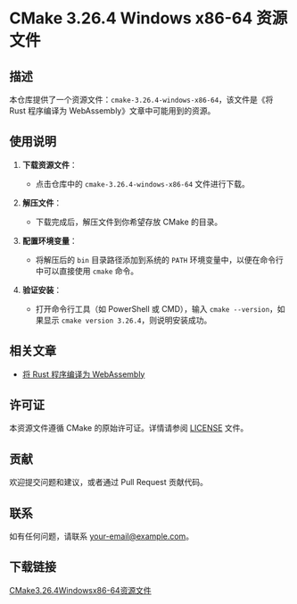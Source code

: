 # CMake 3.26.4 Windows x86-64 资源文件

## 描述

本仓库提供了一个资源文件：`cmake-3.26.4-windows-x86-64`，该文件是《将 Rust 程序编译为 WebAssembly》文章中可能用到的资源。

## 使用说明

1. **下载资源文件**：
   - 点击仓库中的 `cmake-3.26.4-windows-x86-64` 文件进行下载。

2. **解压文件**：
   - 下载完成后，解压文件到你希望存放 CMake 的目录。

3. **配置环境变量**：
   - 将解压后的 `bin` 目录路径添加到系统的 `PATH` 环境变量中，以便在命令行中可以直接使用 `cmake` 命令。

4. **验证安装**：
   - 打开命令行工具（如 PowerShell 或 CMD），输入 `cmake --version`，如果显示 `cmake version 3.26.4`，则说明安装成功。

## 相关文章

- [将 Rust 程序编译为 WebAssembly](https://example.com/article-link)

## 许可证

本资源文件遵循 CMake 的原始许可证。详情请参阅 [LICENSE](LICENSE) 文件。

## 贡献

欢迎提交问题和建议，或者通过 Pull Request 贡献代码。

## 联系

如有任何问题，请联系 [your-email@example.com](mailto:your-email@example.com)。

## 下载链接

[CMake3.26.4Windowsx86-64资源文件](https://pan.quark.cn/s/7d128022f0d2)
